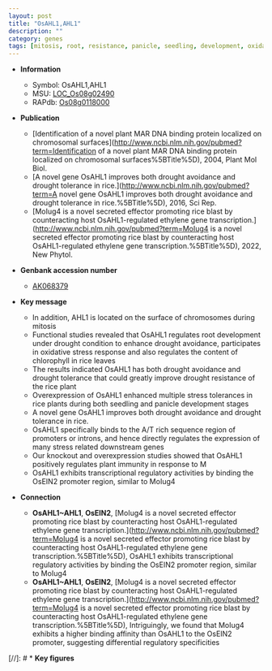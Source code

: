 ```yaml
---
layout: post
title: "OsAHL1,AHL1"
description: ""
category: genes
tags: [mitosis, root, resistance, panicle, seedling, development, oxidative stress, drought, tolerance, oxidative, drought tolerance, root development, stress, drought resistance, stress tolerance, stress response, immunity, transcriptional regulator]
---
```


* **Information**  
    + Symbol: OsAHL1,AHL1  
    + MSU: [LOC_Os08g02490](http://rice.uga.edu/cgi-bin/ORF_infopage.cgi?orf=LOC_Os08g02490)  
    + RAPdb: [Os08g0118000](https://rapdb.dna.affrc.go.jp/locus/?name=Os08g0118000)  

* **Publication**  
    + [Identification of a novel plant MAR DNA binding protein localized on chromosomal surfaces](http://www.ncbi.nlm.nih.gov/pubmed?term=Identification of a novel plant MAR DNA binding protein localized on chromosomal surfaces%5BTitle%5D), 2004, Plant Mol Biol.
    + [A novel gene OsAHL1 improves both drought avoidance and drought tolerance in rice.](http://www.ncbi.nlm.nih.gov/pubmed?term=A novel gene OsAHL1 improves both drought avoidance and drought tolerance in rice.%5BTitle%5D), 2016, Sci Rep.
    + [MoIug4 is a novel secreted effector promoting rice blast by counteracting host OsAHL1-regulated ethylene gene transcription.](http://www.ncbi.nlm.nih.gov/pubmed?term=MoIug4 is a novel secreted effector promoting rice blast by counteracting host OsAHL1-regulated ethylene gene transcription.%5BTitle%5D), 2022, New Phytol.

* **Genbank accession number**  
    + [AK068379](http://www.ncbi.nlm.nih.gov/nuccore/AK068379)

* **Key message**  
    + In addition, AHL1 is located on the surface of chromosomes during mitosis
    + Functional studies revealed that OsAHL1 regulates root development under drought condition to enhance drought avoidance, participates in oxidative stress response and also regulates the content of chlorophyll in rice leaves
    + The results indicated OsAHL1 has both drought avoidance and drought tolerance that could greatly improve drought resistance of the rice plant
    + Overexpression of OsAHL1 enhanced multiple stress tolerances in rice plants during both seedling and panicle development stages
    + A novel gene OsAHL1 improves both drought avoidance and drought tolerance in rice.
    + OsAHL1 specifically binds to the A/T rich sequence region of promoters or introns, and hence directly regulates the expression of many stress related downstream genes
    + Our knockout and overexpression studies showed that OsAHL1 positively regulates plant immunity in response to M
    + OsAHL1 exhibits transcriptional regulatory activities by binding the OsEIN2 promoter region, similar to MoIug4

* **Connection**  
    + __OsAHL1~AHL1__, __OsEIN2__, [MoIug4 is a novel secreted effector promoting rice blast by counteracting host OsAHL1-regulated ethylene gene transcription.](http://www.ncbi.nlm.nih.gov/pubmed?term=MoIug4 is a novel secreted effector promoting rice blast by counteracting host OsAHL1-regulated ethylene gene transcription.%5BTitle%5D),  OsAHL1 exhibits transcriptional regulatory activities by binding the OsEIN2 promoter region, similar to MoIug4
    + __OsAHL1~AHL1__, __OsEIN2__, [MoIug4 is a novel secreted effector promoting rice blast by counteracting host OsAHL1-regulated ethylene gene transcription.](http://www.ncbi.nlm.nih.gov/pubmed?term=MoIug4 is a novel secreted effector promoting rice blast by counteracting host OsAHL1-regulated ethylene gene transcription.%5BTitle%5D),  Intriguingly, we found that MoIug4 exhibits a higher binding affinity than OsAHL1 to the OsEIN2 promoter, suggesting differential regulatory specificities

[//]: # * **Key figures**  


